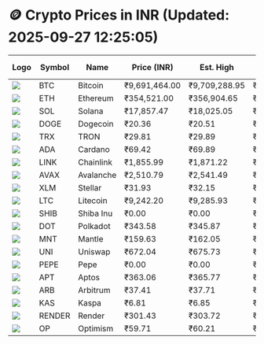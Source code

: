 # 🪙 Crypto Prices in INR (Updated: 2025-09-27 12:25:05)

| Logo | Symbol | Name       | Price (INR) | Est. High | Est. Low | Gross Profit | Fees | Net Profit | ROI % |
|------|--------|------------|-------------|-----------|----------|---------------|------|-------------|--------|
| ![](https://coin-images.coingecko.com/coins/images/1/large/bitcoin.png?1696501400) | BTC    | Bitcoin    | ₹9,691,464.00 | ₹9,709,288.95 | ₹9,673,639.05 | ₹368.53 | ₹200.00 | ₹168.53 | 0.17% |
| ![](https://coin-images.coingecko.com/coins/images/279/large/ethereum.png?1696501628) | ETH    | Ethereum   | ₹354,521.00 | ₹356,904.65 | ₹352,137.35 | ₹1,353.82 | ₹200.00 | ₹1,153.82 | 1.15% |
| ![](https://coin-images.coingecko.com/coins/images/4128/large/solana.png?1718769756) | SOL    | Solana     | ₹17,857.47 | ₹18,025.05 | ₹17,689.89 | ₹1,894.61 | ₹200.00 | ₹1,694.61 | 1.69% |
| ![](https://coin-images.coingecko.com/coins/images/5/large/dogecoin.png?1696501409) | DOGE   | Dogecoin   | ₹20.36 | ₹20.51 | ₹20.21 | ₹1,529.29 | ₹200.00 | ₹1,329.29 | 1.33% |
| ![](https://coin-images.coingecko.com/coins/images/1094/large/tron-logo.png?1696502193) | TRX    | TRON       | ₹29.81 | ₹29.89 | ₹29.73 | ₹514.57 | ₹200.00 | ₹314.57 | 0.31% |
| ![](https://coin-images.coingecko.com/coins/images/975/large/cardano.png?1696502090) | ADA    | Cardano    | ₹69.42 | ₹69.89 | ₹68.95 | ₹1,374.99 | ₹200.00 | ₹1,174.99 | 1.17% |
| ![](https://coin-images.coingecko.com/coins/images/877/large/chainlink-new-logo.png?1696502009) | LINK   | Chainlink  | ₹1,855.99 | ₹1,871.22 | ₹1,840.76 | ₹1,655.19 | ₹200.00 | ₹1,455.19 | 1.46% |
| ![](https://coin-images.coingecko.com/coins/images/12559/large/Avalanche_Circle_RedWhite_Trans.png?1696512369) | AVAX   | Avalanche  | ₹2,510.79 | ₹2,541.49 | ₹2,480.09 | ₹2,476.00 | ₹200.00 | ₹2,276.00 | 2.28% |
| ![](https://coin-images.coingecko.com/coins/images/100/large/fmpFRHHQ_400x400.jpg?1735231350) | XLM    | Stellar    | ₹31.93 | ₹32.15 | ₹31.71 | ₹1,362.17 | ₹200.00 | ₹1,162.17 | 1.16% |
| ![](https://coin-images.coingecko.com/coins/images/2/large/litecoin.png?1696501400) | LTC    | Litecoin   | ₹9,242.20 | ₹9,285.93 | ₹9,198.47 | ₹950.86 | ₹200.00 | ₹750.86 | 0.75% |
| ![](https://coin-images.coingecko.com/coins/images/11939/large/shiba.png?1696511800) | SHIB   | Shiba Inu  | ₹0.00 | ₹0.00 | ₹0.00 | ₹1,112.62 | ₹200.00 | ₹912.62 | 0.91% |
| ![](https://coin-images.coingecko.com/coins/images/12171/large/polkadot.png?1696512008) | DOT    | Polkadot   | ₹343.58 | ₹345.87 | ₹341.29 | ₹1,343.15 | ₹200.00 | ₹1,143.15 | 1.14% |
| ![](https://coin-images.coingecko.com/coins/images/30980/large/Mantle-Logo-mark.png?1739213200) | MNT    | Mantle     | ₹159.63 | ₹162.05 | ₹157.21 | ₹3,083.85 | ₹200.00 | ₹2,883.85 | 2.88% |
| ![](https://coin-images.coingecko.com/coins/images/12504/large/uniswap-logo.png?1720676669) | UNI    | Uniswap    | ₹672.04 | ₹675.73 | ₹668.35 | ₹1,104.21 | ₹200.00 | ₹904.21 | 0.90% |
| ![](https://coin-images.coingecko.com/coins/images/29850/large/pepe-token.jpeg?1696528776) | PEPE   | Pepe       | ₹0.00 | ₹0.00 | ₹0.00 | ₹1,277.04 | ₹200.00 | ₹1,077.04 | 1.08% |
| ![](https://coin-images.coingecko.com/coins/images/26455/large/aptos_round.png?1696525528) | APT    | Aptos      | ₹363.06 | ₹365.77 | ₹360.35 | ₹1,501.86 | ₹200.00 | ₹1,301.86 | 1.30% |
| ![](https://coin-images.coingecko.com/coins/images/16547/large/arb.jpg?1721358242) | ARB    | Arbitrum   | ₹37.41 | ₹37.71 | ₹37.11 | ₹1,641.27 | ₹200.00 | ₹1,441.27 | 1.44% |
| ![](https://coin-images.coingecko.com/coins/images/25751/large/kaspa-icon-exchanges.png?1696524837) | KAS    | Kaspa      | ₹6.81 | ₹6.85 | ₹6.77 | ₹1,107.42 | ₹200.00 | ₹907.42 | 0.91% |
| ![](https://coin-images.coingecko.com/coins/images/11636/large/rndr.png?1696511529) | RENDER | Render     | ₹301.43 | ₹303.72 | ₹299.14 | ₹1,533.41 | ₹200.00 | ₹1,333.41 | 1.33% |
| ![](https://coin-images.coingecko.com/coins/images/25244/large/Optimism.png?1696524385) | OP     | Optimism   | ₹59.71 | ₹60.21 | ₹59.21 | ₹1,702.53 | ₹200.00 | ₹1,502.53 | 1.50% |
